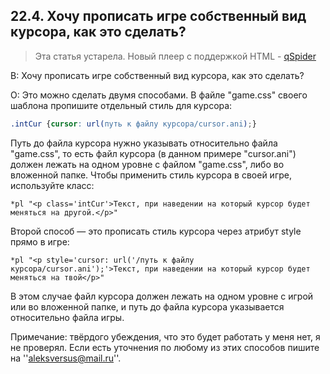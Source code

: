## 22.4. Хочу прописать игре собственный вид курсора, как это сделать?
<!-- [:faq_22_04] -->

> Эта статья устарела. Новый плеер с поддержкой HTML - [qSpider](https://aleksversus.github.io/howdo_faq/articles/qspider_0004.html)

В: Хочу прописать игре собственный вид курсора, как это сделать?

О:
Это можно сделать двумя способами. В файле "game.css" своего шаблона пропишите отдельный стиль для курсора:

```css
.intCur {cursor: url(путь к файлу курсора/cursor.ani);}
```
Путь до файла курсора нужно указывать относительно файла "game.css", то есть файл курсора (в данном примере "cursor.ani") должен лежать на одном уровне с файлом "game.css", либо во вложенной папке. Чтобы применить стиль курсора в своей игре, используйте класс:
```qsp
*pl "<p class='intCur'>Текст, при наведении на который курсор будет меняться на другой.</p>"
```
Второй способ — это прописать стиль курсора через атрибут style прямо в игре:
```qsp
*pl "<p style='cursor: url('/путь к файлу курсора/cursor.ani');'>Текст, при наведении на который курсор будет меняться на твой</p>"
```
В этом случае файл курсора должен лежать на одном уровне с игрой или во вложенной папке, и путь до файла курсора указывается относительно файла игры.

Примечание: твёрдого убеждения, что это будет работать у меня нет, я не проверял. Если есть уточнения по любому из этих способов пишите на ''aleksversus@mail.ru''.
